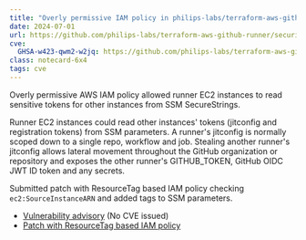 ```yaml
---
title: "Overly permissive IAM policy in philips-labs/terraform-aws-github-runner" 
date: 2024-07-01
url: https://github.com/philips-labs/terraform-aws-github-runner/security/advisories/GHSA-w423-qwm2-w2jq
cve:
  GHSA-w423-qwm2-w2jq: https://github.com/philips-labs/terraform-aws-github-runner/security/advisories/GHSA-w423-qwm2-w2jq
class: notecard-6x4
tags: cve
---
```


Overly permissive AWS IAM policy allowed runner EC2 instances to read sensitive tokens for other instances from SSM SecureStrings.

Runner EC2 instances could read other instances' tokens (jitconfig and registration tokens) from SSM parameters. A runner's jitconfig is normally scoped down to a single repo, workflow and job. Stealing another runner's jitconfig allows lateral movement throughout the GitHub organization or repository and exposes the other runner's GITHUB_TOKEN, GitHub OIDC JWT ID token and any secrets. 

Submitted patch with ResourceTag based IAM policy checking `ec2:SourceInstanceARN` and added tags to SSM parameters.

* [Vulnerability advisory](https://github.com/philips-labs/terraform-aws-github-runner/security/advisories/GHSA-w423-qwm2-w2jq) (No CVE issued)
* [Patch with ResourceTag based IAM policy](https://github.com/philips-labs/terraform-aws-github-runner/commit/9399cf29bec963dfa305f367f37c098a76130371)